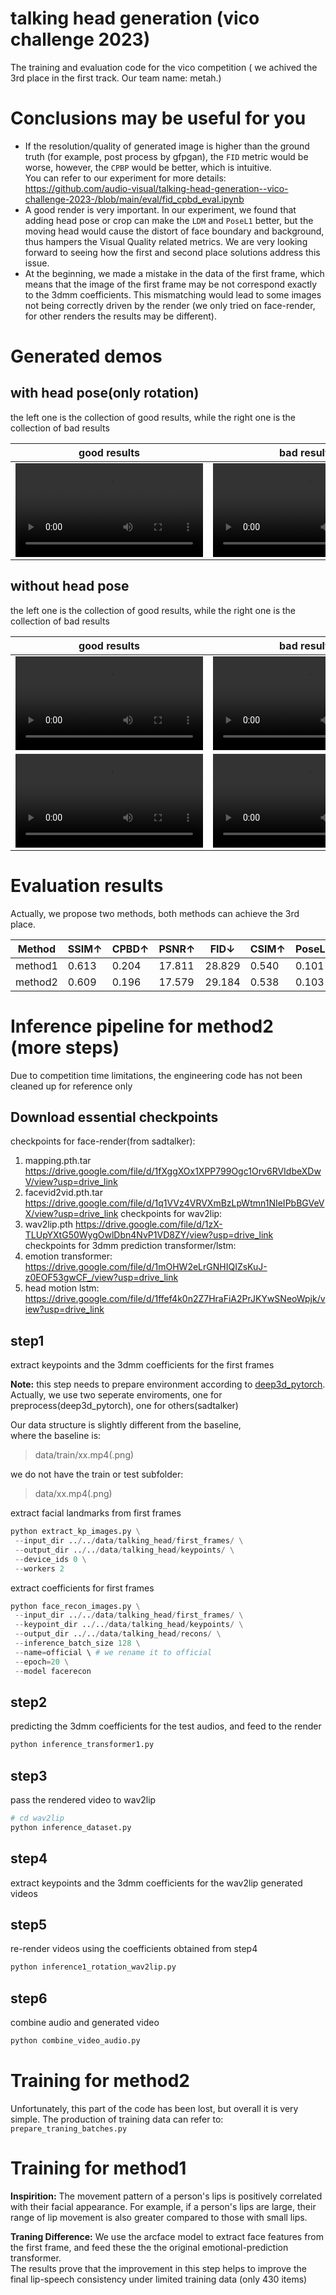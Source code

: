 # talking head generation (vico challenge 2023)
 The training and evaluation code for the vico competition ( we achived the 3rd place in the first track. Our team name: metah.)

# Conclusions may be useful for you
- If the resolution/quality of generated image is higher than the ground truth (for example, post process by gfpgan), the `FID` metric would be worse, however, the `CPBP` would be better, which is intuitive.  
  You can refer to our experiment for more details:  https://github.com/audio-visual/talking-head-generation--vico-challenge-2023-/blob/main/eval/fid_cpbd_eval.ipynb 
- A good render is very important. In our experiment, we found that adding head pose or crop can make the `LDM` and `PoseL1` better, but the moving head would cause the distort of face boundary and background, thus hampers the Visual Quality related metrics. We are very looking forward to seeing how the first and second place solutions address this issue.
- At the beginning, we made a mistake in the data of the first frame, which means that the image of the first frame may be not correspond exactly to the 3dmm coefficients. This mismatching would lead to some images not being correctly driven by the render (we only tried on face-render, for other renders the results may be different).

# Generated demos
## with head pose(only rotation) 
the left one is the collection of good results, while the right one is the collection of bad results

good results             |  bad results
:-------------------------:|:-------------------------:
<video  src="https://github.com/audio-visual/talking-head-generation--vico-challenge-2023-/assets/110716367/04d13f9b-579d-4492-ac38-1ce423f497e3" type="video/mp4"> </video>  |  <video  src="https://github.com/audio-visual/talking-head-generation--vico-challenge-2023-/assets/110716367/ffe92ecc-9403-42e7-ac27-a9ac28fbd577" type="video/mp4"> </video> 

## without head pose
the left one is the collection of good results, while the right one is the collection of bad results

good results             |  bad results
:-------------------------:|:-------------------------:
<video  src="https://github.com/audio-visual/talking-head-generation--vico-challenge-2023-/assets/110716367/6434978f-1602-4f4e-8b33-061d43e2edb4" type="video/mp4"> </video>  |  <video  src="https://github.com/audio-visual/talking-head-generation--vico-challenge-2023-/assets/110716367/62da1525-ea06-44bb-ba76-b0afd8c7b042" type="video/mp4"> </video> 
<video  src="https://github.com/audio-visual/talking-head-generation--vico-challenge-2023-/assets/110716367/80d88219-bcd1-44e5-84ca-590b93d9a470" type="video/mp4"> </video>  |  <video  src="https://github.com/audio-visual/talking-head-generation--vico-challenge-2023-/assets/110716367/9c927a25-6cfc-410d-beee-33e91423ab74" type="video/mp4"> </video> 


# Evaluation results
Actually, we propose two methods, both methods can achieve the 3rd place. 

|Method |SSIM↑ | CPBD↑	|PSNR↑|	FID↓|CSIM↑|	PoseL1↓|ExpL1↓|	AVOffset→|AVConf↑|	LipLMD↓|
|------|------|------|------|------|------|------|------|------|------|------|
|method1|0.613|	0.204	|17.811|28.829|	0.540|	0.101|	0.151|	-1.733|	2.541|	12.192|	07.01|
| method2| 0.609| 0.196	|17.579|29.184|	0.538|0.103|0.160|-0.422|1.455|12.224|07.05|


# Inference pipeline for method2 (more steps)

Due to competition time limitations, the engineering code has not been cleaned up for reference only

## Download essential checkpoints
checkpoints for face-render(from sadtalker): 
1) mapping.pth.tar https://drive.google.com/file/d/1fXggXOx1XPP799Ogc1Orv6RVIdbeXDwV/view?usp=drive_link
2) facevid2vid.pth.tar https://drive.google.com/file/d/1q1VVz4VRVXmBzLpWtmn1NIeIPbBGVeVX/view?usp=drive_link
checkpoints for wav2lip:
1) wav2lip.pth https://drive.google.com/file/d/1zX-TLUpYXtG50WygOwlDbn4NvP1VD8ZY/view?usp=drive_link
checkpoints for 3dmm prediction transformer/lstm:
1) emotion transformer: https://drive.google.com/file/d/1mOHW2eLrGNHIQIZsKuJ-z0EOF53gwCF_/view?usp=drive_link 
2) head motion lstm: https://drive.google.com/file/d/1ffef4k0n2Z7HraFiA2PrJKYwSNeoWpjk/view?usp=drive_link
 ## step1
 extract keypoints and the 3dmm coefficients for the first frames 

**Note:** this step needs to prepare environment according to [deep3d_pytorch](https://github.com/sicxu/Deep3DFaceRecon_pytorch/tree/73d491102af6731bded9ae6b3cc7466c3b2e9e48#installation). Actually, we use two seperate enviroments, one for preprocess(deep3d_pytorch), one for others(sadtalker)
 
 Our data structure is slightly different from the baseline,   
 where the baseline is: 
 > data/train/xx.mp4(.png)  

 we do not have the train or test subfolder: 
 > data/xx.mp4(.png)  

extract facial landmarks from first frames  
 ```python
 python extract_kp_images.py \
  --input_dir ../../data/talking_head/first_frames/ \
  --output_dir ../../data/talking_head/keypoints/ \
  --device_ids 0 \
  --workers 2
 ```
 extract coefficients for first frames
 ```python
python face_recon_images.py \
  --input_dir ../../data/talking_head/first_frames/ \
  --keypoint_dir ../../data/talking_head/keypoints/ \
  --output_dir ../../data/talking_head/recons/ \
  --inference_batch_size 128 \
  --name=official \ # we rename it to official
  --epoch=20 \
  --model facerecon
 ```
 ## step2
 predicting the 3dmm coefficients for the test audios, and feed to the render
 ```python
 python inference_transformer1.py
 ```
 ## step3
 pass the rendered video to wav2lip
 ```python
 # cd wav2lip
 python inference_dataset.py
 ```
 ## step4
 extract keypoints and the 3dmm coefficients for the wav2lip generated videos
 ## step5
 re-render videos using the coefficients obtained from step4
 ```python
 python inference1_rotation_wav2lip.py
 ```
 ## step6
 combine audio and generated video
 ```python
python combine_video_audio.py
 ```

# Training for method2 
Unfortunately, this part of the code has been lost, but overall it is very simple. The production of training data can refer to:  
`prepare_traning_batches.py`

# Training for method1 
**Inspirition:** The movement pattern of a person's lips is positively correlated with their facial appearance. For example, if a person's lips are large, their range of lip movement is also greater compared to those with small lips.  

**Traning Difference:** We use the arcface model to extract face features from the first frame, and feed these the the original emotional-prediction transformer.  
The results prove that the improvement in this step helps to improve the final lip-speech consistency under limited training data (only 430 items)